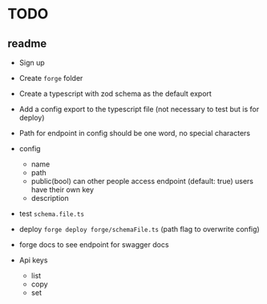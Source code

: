 # TODO

## readme

- Sign up
- Create `forge` folder
- Create a typescript with zod schema as the default export
- Add a config export to the typescript file (not necessary to test but is for deploy)
- Path for endpoint in config should be one word, no special characters
- config
  - name
  - path
  - public(bool) can other people access endpoint (default: true) users have their own key
  - description
- test `schema.file.ts`
- deploy `forge deploy forge/schemaFile.ts` (path flag to overwrite config)
- forge docs to see endpoint for swagger docs

- Api keys
  - list
  - copy
  - set
